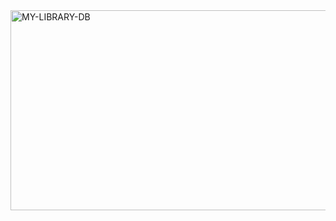 <img src="https://socialify.git.ci/Asanda001019/MY-LIBRARY-DB/image?language=1&owner=1&name=1&stargazers=1&theme=Light" alt="MY-LIBRARY-DB" width="640" height="320" />
